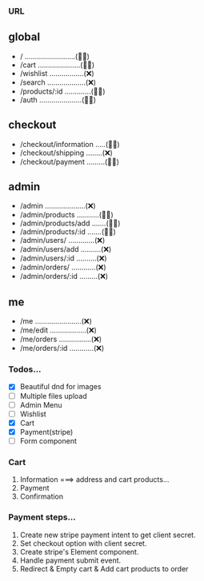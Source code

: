### URL

## global

- / .........................(👷‍♀️)
- /cart .....................(👷‍♀️)
- /wishlist .................(❌)
- /search ...................(❌)
- /products/:id .............(👷‍♀️)
- /auth .....................(👷‍♀️)

## checkout

- /checkout/information .....(👷‍♀️)
- /checkout/shipping ........(❌)
- /checkout/payment .........(👷‍♀️)

## admin

- /admin ....................(❌)
- /admin/products ...........(👷‍♀️)
- /admin/products/add .......(👷‍♀️)
- /admin/products/:id .......(👷‍♀️)
- /admin/users/ .............(❌)
- /admin/users/add ..........(❌)
- /admin/users/:id ..........(❌)
- /admin/orders/ ............(❌)
- /admin/orders/:id .........(❌)

## me

- /me .......................(❌)
- /me/edit ..................(❌)
- /me/orders ................(❌)
- /me/orders/:id ............(❌)

### Todos...

- [x] Beautiful dnd for images
- [ ] Multiple files upload
- [ ] Admin Menu
- [ ] Wishlist
- [x] Cart
- [x] Payment(stripe)
- [ ] Form component

### Cart

1. Information ===> address and cart products...
2. Payment
3. Confirmation

### Payment steps...

1. Create new stripe payment intent to get client secret.
2. Set checkout option with client secret.
3. Create stripe's Element component.
4. Handle payment submit event.
5. Redirect & Empty cart & Add cart products to order
